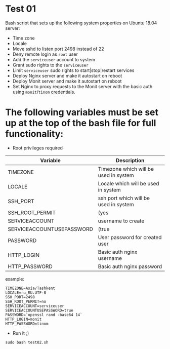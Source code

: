 # Test 01

Bash script that sets up the following system properties on Ubuntu 18.04 server:
* Time zone
* Locale
* Move sshd to listen port 2498 instead of 22
* Deny remote login as `root` user
* Add the `serviceuser` account to system
* Grant sudo rights to the `serviceuser`
* Limit `serviceuser` sudo rights to start|stop|restart services
* Deploy Nginx server and make it autostart on reboot
* Deploy Monit server and make it autostart on reboot
* Set Nginx to proxy requests to the Monit server with the basic auth using `monit`/`tinom` credentials.

# The following variables must be set up at the top of the bash file for full functionality:
* Root privileges required

Variable | Description
--- | ---
TIMEZONE | Timezone which will be used in system
LOCALE | Locale which will be used in system
SSH_PORT | ssh port which will be used in system
SSH_ROOT_PERMIT | (yes | no) Allow root user login via ssh
SERVICEACCOUNT | username to create
SERVICEACCOUNTUSEPASSWORD | (true | false) is user allowed to login
PASSWORD | User password for created user
HTTP_LOGIN | Basic auth nginx username
HTTP_PASSWORD | Basic auth nginx password

example: 
```
TIMEZONE=Asia/Tashkent
LOCALE=ru_RU.UTF-8
SSH_PORT=2498
SSH_ROOT_PERMIT=no
SERVICEACCOUNT=serviceuser
SERVICEACCOUNTUSEPASSWORD=true
PASSWORD=`openssl rand -base64 14`
HTTP_LOGIN=monit
HTTP_PASSWORD=tinom
```

* Run it ;)

```sudo bash test02.sh```
